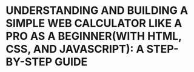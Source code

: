 ﻿# UNDERSTANDING AND BUILDING A SIMPLE WEB CALCULATOR LIKE A PRO AS A BEGINNER(WITH HTML, CSS, AND JAVASCRIPT): A STEP-BY-STEP GUIDE